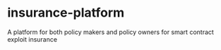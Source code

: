 # insurance-platform
A platform for both policy makers and  policy owners for smart contract exploit insurance
